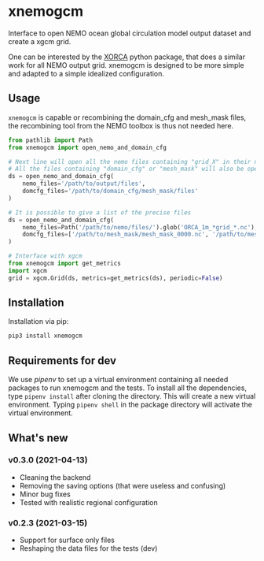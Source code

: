 # xnemogcm

Interface to open NEMO ocean global circulation model output dataset and create a xgcm grid.

One can be interested by the [XORCA](https://github.com/willirath/xorca)
python package, that does a similar work for
all NEMO output grid. xnemogcm is designed to be more simple
and adapted to a simple idealized configuration.

## Usage

`xnemogcm` is capable or recombining the domain_cfg and mesh_mask files,
the recombining tool from the NEMO toolbox is thus not needed here.

```python
from pathlib import Path
from xnemogcm import open_nemo_and_domain_cfg

# Next line will open all the nemo files containing "grid_X" in their name ("X" being "T", "U", "V", "W", etc)
# All the files containing "domain_cfg" or "mesh_mask" will also be opened
ds = open_nemo_and_domain_cfg(
    nemo_files='/path/to/output/files',
    domcfg_files='/path/to/domain_cfg/mesh_mask/files'
)

# It is possible to give a list of the precise files
ds = open_nemo_and_domain_cfg(
    nemo_files=Path('/path/to/nemo/files/').glob('ORCA_1m_*grid_*.nc'),
    domcfg_files=['/path/to/mesh_mask/mesh_mask_0000.nc', '/path/to/mesh_mask/mesh_mask_0001.nc']
)

# Interface with xgcm
from xnemogcm import get_metrics
import xgcm
grid = xgcm.Grid(ds, metrics=get_metrics(ds), periodic=False)
```

## Installation

Installation via pip:
```bash
pip3 install xnemogcm
```

## Requirements for dev

We use *pipenv* to set up a virtual environment containing all
needed packages to run xnemogcm and the tests.
To install all the dependencies, type `pipenv install`
after cloning the directory. This will create a new virtual environment.
Typing `pipenv shell` in the package directory will activate the virtual environment.

## What's new

### v0.3.0 (2021-04-13)
* Cleaning the backend
* Removing the saving options (that were useless and confusing)
* Minor bug fixes
* Tested with realistic regional configuration

### v0.2.3 (2021-03-15)
* Support for surface only files
* Reshaping the data files for the tests (dev)